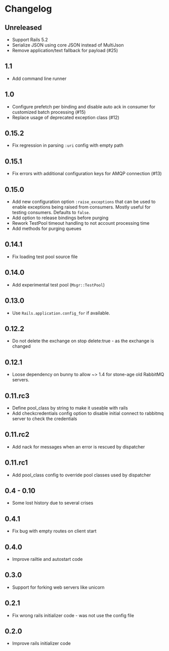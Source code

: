# Changelog

## Unreleased

* Support Rails 5.2
* Serialize JSON using core JSON instead of MultiJson
* Remove application/text fallback for payload (#25)

## 1.1

* Add command line runner

## 1.0

* Configure prefetch per binding and disable auto ack in consumer for customized batch processing (#15)
* Replace usage of deprecated exception class (#12)

## 0.15.2

* Fix regression in parsing `:uri` config with empty path

## 0.15.1

* Fix errors with additional configuration keys for AMQP connection (#13)

## 0.15.0

* Add new configuration option `:raise_exceptions` that can be used to enable
  exceptions being raised from consumers. Mostly useful for testing consumers.
  Defaults to `false`.
* Add option to release bindings before purging
* Rework TestPool timeout handling to not account processing time
* Add methods for purging queues

## 0.14.1

* Fix loading test pool source file

## 0.14.0

* Add experimental test pool (`Msgr::TestPool`)

## 0.13.0

* Use `Rails.application.config_for` if available.

## 0.12.2

* Do not delete the exchange on stop delete:true - as the exchange is changed

## 0.12.1

* Loose dependency on bunny to allow ~> 1.4 for stone-age old RabbitMQ servers.

## 0.11.rc3

* Define pool_class by string to make it useable with rails
* Add checkcredentials config option to disable initial connect to rabbitmq
  server to check the credentials

## 0.11.rc2

* Add nack for messages when an error is rescued by dispatcher

## 0.11.rc1

* Add pool_class config to override pool classes used by dispatcher

## 0.4 - 0.10

* Some lost history due to several crises

## 0.4.1

* Fix bug with empty routes on client start

## 0.4.0

* Improve railtie and autostart code

## 0.3.0

* Support for forking web servers like unicorn

## 0.2.1

* Fix wrong rails initializer code - was not use the config file

## 0.2.0

* Improve rails initializer code
